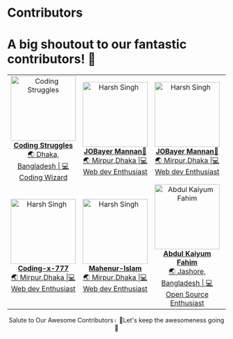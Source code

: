 # Contributors

# A big shoutout to our fantastic contributors! 🎉

<!-- contributor heros table  -->
<div>
<table>
    <tr>
        <td align="center">
            <a href="https://github.com/coding-struggles">
                <img src="https://avatars.githubusercontent.com/u/146979710?v=4" width="150" height="150" alt="Coding Struggles">
                <br>
                <strong>Coding Struggles</strong>
                <br>
                🌏 Dhaka, Bangladesh | 💻 Coding Wizard
            </a>
        </td>
        <td align="center">
            <a href="https://github.com/jobayermannan">
                <img src="https://avatars.githubusercontent.com/u/121758551?v=4" width="150" height="150" alt="Harsh Singh">
                <br>
                <strong>JOBayer Mannan🦅</strong>
                <br>
                🌏 Mirpur,Dhaka |💻 Web dev Enthusiast
            </a>
        </td>
        <td align="center">
            <a href="https://github.com/jobayermannan">
                <img src="https://avatars.githubusercontent.com/u/121758551?v=4" width="150" height="150" alt="Harsh Singh">
                <br>
                <strong>JOBayer Mannan🦅</strong>
                <br>
           🌏 Mirpur,Dhaka |💻 Web dev Enthusiast
            </a>
        </td>
        <td align="center">
            <a href="https://github.com/jobayermannan">
                <img src="https://avatars.githubusercontent.com/u/121758551?v=4" width="150" height="150" alt="Harsh Singh">
                <br>
                <strong>JOBayer Mannan🦅</strong>
                <br>
             🌏 Mirpur,Dhaka |💻 Web dev Enthusiast
            </a>
        </td>
        </tr>  
    <tr>
      <td align="center">
            <a href="https://github.com/Code-x-777">
                <img src="https://avatars.githubusercontent.com/u/147522307?v=4" width="150" height="150" alt="Harsh Singh">
                <br>
                <strong>Coding-x-777</strong>
                <br>
             🌏 Mirpur,Dhaka |💻 Web dev Enthusiast
            </a>
        </td>
      <td align="center">
            <a href="https://github.com/mahenur-islam">
                <img src="https://avatars.githubusercontent.com/u/147522307?v=4" width="150" height="150" alt="Harsh Singh">
                <br>
                <strong>Mahenur-Islam</strong>
                <br>
             🌏 Mirpur,Dhaka |💻 Web dev Enthusiast
            </a>
        </td>
                <td align="center">
            <a href="https://github.com/kaiyumdev">
                <img src="https://avatars.githubusercontent.com/u/76748971?v=4" width="150" height="150" alt="Abdul Kaiyum Fahim">
                <br>
                <strong>Abdul Kaiyum Fahim</strong>
                <br>
                🌏 Jashore, Bangladesh | 💻 Open Source Enthusiast
            </a>
        </td>
</td>
    <tr/>
   
    
</table>
</div>
<!-- End of Contributor heros  Table -->
<p align="center">
    Salute to Our Awesome Contributors।
🦅Let's keep the awesomeness going 🦄
</p>







